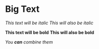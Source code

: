 # Big Text
*This text will be italic*
_This will also be italic_

**This text will be bold**
__This will also be bold__

_You **can** combine them_
